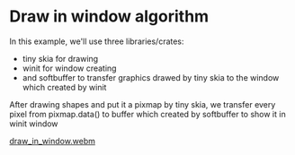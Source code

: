 # Draw in window algorithm
In this example, we'll use three libraries/crates:
- tiny skia for drawing
- winit for window creating
- and softbuffer to transfer graphics drawed by tiny skia to the window which created by winit

After drawing shapes and put it a pixmap by tiny skia, we transfer every pixel from pixmap.data() to buffer which created by softbuffer to show it in winit window



[draw_in_window.webm](https://github.com/Unique-Digital-Resources/Learn-graphics-for-theoretical-gui/assets/144396669/de1bfb69-522d-41db-8660-e374a885454f)

